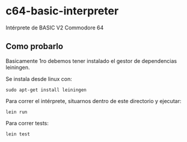 # c64-basic-interpreter

Intérprete de BASIC V2 Commodore 64

## Como probarlo

Basicamente 1ro debemos tener instalado el gestor de dependencias leiningen.

Se instala desde linux con: 

```
sudo apt-get install leiningen
```

Para correr el intérprete, situarnos dentro de este directorio y ejecutar:

```
lein run
```

Para correr tests:

```
lein test
```

